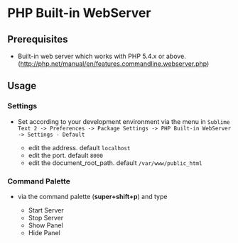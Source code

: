 PHP Built-in WebServer
========================

## Prerequisites

* Built-in web server which works with PHP 5.4.x or above. (http://php.net/manual/en/features.commandline.webserver.php)

## Usage

### Settings

* Set according to your development environment via the menu in `Sublime Text 2 -> Preferences -> Package Settings -> PHP Built-in WebServer -> Settings - Default`

    * edit the address. default `localhost`
    * edit the port. default `8000`
    * edit the document_root_path. default `/var/www/public_html`

### Command Palette

* via the command palette (**super+shift+p**) and type

    * Start Server
    * Stop Server
    * Show Panel
    * Hide Panel
